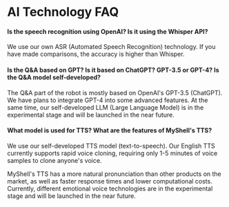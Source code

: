 # AI Technology FAQ

#### Is the speech recognition using OpenAI? Is it using the Whisper API?

We use our own ASR (Automated Speech Recognition) technology. If you have made comparisons, the accuracy is higher than Whisper.

#### Is the Q&A based on GPT? Is it based on ChatGPT? GPT-3.5 or GPT-4? Is the Q&A model self-developed?

The Q&A part of the robot is mostly based on OpenAI's GPT-3.5 (ChatGPT). We have plans to integrate GPT-4 into some advanced features. At the same time, our self-developed LLM (Large Language Model) is in the experimental stage and will be launched in the near future.

#### What model is used for TTS? What are the features of MyShell's TTS?

We use our self-developed TTS model (text-to-speech). Our English TTS currently supports rapid voice cloning, requiring only 1-5 minutes of voice samples to clone anyone's voice.

MyShell's TTS has a more natural pronunciation than other products on the market, as well as faster response times and lower computational costs. Currently, different emotional voice technologies are in the experimental stage and will be launched in the near future.